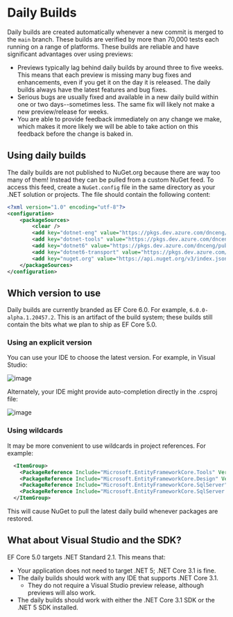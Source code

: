 # Daily Builds

Daily builds are created automatically whenever a new commit is merged to the `main` branch. These builds are verified by more than 70,000 tests each running on a range of platforms. These builds are reliable and have significant advantages over using previews:

* Previews typically lag behind daily builds by around three to five weeks. This means that each preview is missing many bug fixes and enhancements, even if you get it on the day it is released. The daily builds always have the latest features and bug fixes.
* Serious bugs are usually fixed and available in a new daily build within one or two days--sometimes less. The same fix will likely not make a new preview/release for weeks.
* You are able to provide feedback immediately on any change we make, which makes it more likely we will be able to take action on this feedback before the change is baked in.

## Using daily builds

The daily builds are not published to NuGet.org because there are way too many of them! Instead they can be pulled from a custom NuGet feed. To access this feed, create a `NuGet.config` file in the same directory as your .NET solution or projects. The file should contain the following content:

```xml
<?xml version="1.0" encoding="utf-8"?>
<configuration>
    <packageSources>
        <clear />
        <add key="dotnet-eng" value="https://pkgs.dev.azure.com/dnceng/public/_packaging/dotnet-eng/nuget/v3/index.json" />
        <add key="dotnet-tools" value="https://pkgs.dev.azure.com/dnceng/public/_packaging/dotnet-tools/nuget/v3/index.json" />
        <add key="dotnet6" value="https://pkgs.dev.azure.com/dnceng/public/_packaging/dotnet6/nuget/v3/index.json" />
        <add key="dotnet6-transport" value="https://pkgs.dev.azure.com/dnceng/public/_packaging/dotnet6-transport/nuget/v3/index.json" />
        <add key="nuget.org" value="https://api.nuget.org/v3/index.json" />
    </packageSources>
</configuration>
```

## Which version to use

Daily builds are currently branded as EF Core 6.0. For example, `6.0.0-alpha.1.20457.2`. This is an artifact of the build system; these builds still contain the bits what we plan to ship as EF Core 5.0.

### Using an explicit version

You can use your IDE to choose the latest version. For example, in Visual Studio:

![image](https://user-images.githubusercontent.com/1430078/92644977-01108780-f299-11ea-897e-bb8e9705ada7.png)

Alternately, your IDE might provide auto-completion directly in the .csproj file:

![image](https://user-images.githubusercontent.com/1430078/92645046-1d142900-f299-11ea-9e40-c2b1fe1f61c1.png)

### Using wildcards

It may be more convenient to use wildcards in project references. For example:

```xml
  <ItemGroup>
    <PackageReference Include="Microsoft.EntityFrameworkCore.Tools" Version="6.0.0-*" />
    <PackageReference Include="Microsoft.EntityFrameworkCore.Design" Version="6.0.0-*" />
    <PackageReference Include="Microsoft.EntityFrameworkCore.SqlServer" Version="6.0.0-*" />
    <PackageReference Include="Microsoft.EntityFrameworkCore.SqlServer.NetTopologySuite" Version="6.0.0-*" />
  </ItemGroup>
```

This will cause NuGet to pull the latest daily build whenever packages are restored.

## What about Visual Studio and the SDK?

EF Core 5.0 targets .NET Standard 2.1. This means that:

* Your application does not need to target .NET 5; .NET Core 3.1 is fine.
* The daily builds should work with any IDE that supports .NET Core 3.1.
  * They do not require a Visual Studio preview release, although previews will also work.
* The daily builds should work with either the .NET Core 3.1 SDK or the .NET 5 SDK installed.
